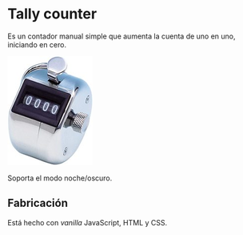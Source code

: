 # Tally counter

Es un contador manual simple que aumenta la cuenta de uno en uno, iniciando en cero.

![Contador manual](contador-manual.jpg "Contador manual")

Soporta el modo noche/oscuro.

## Fabricación

Está hecho con _vanilla_ JavaScript, HTML y CSS.
